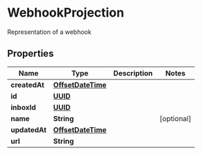 

# WebhookProjection

Representation of a webhook
## Properties

Name | Type | Description | Notes
------------ | ------------- | ------------- | -------------
**createdAt** | [**OffsetDateTime**](OffsetDateTime) |  | 
**id** | [**UUID**](UUID) |  | 
**inboxId** | [**UUID**](UUID) |  | 
**name** | **String** |  |  [optional]
**updatedAt** | [**OffsetDateTime**](OffsetDateTime) |  | 
**url** | **String** |  | 




